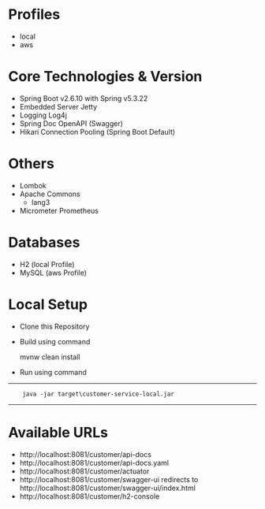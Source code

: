 Profiles
========
- local
- aws

Core Technologies & Version
===========================
- Spring Boot v2.6.10 with Spring v5.3.22
- Embedded Server Jetty
- Logging Log4j
- Spring Doc OpenAPI (Swagger)
- Hikari Connection Pooling (Spring Boot Default)

# Others
- Lombok
- Apache Commons
	- lang3
- Micrometer Prometheus

# Databases
- H2 (local Profile)
- MySQL (aws Profile)

# Local Setup
- Clone this Repository
- Build using command

	mvnw clean install

- Run using command
----
		java -jar target\customer-service-local.jar
----

# Available URLs
- http://localhost:8081/customer/api-docs
- http://localhost:8081/customer/api-docs.yaml
- http://localhost:8081/customer/actuator
- http://localhost:8081/customer/swagger-ui redirects to http://localhost:8081/customer/swagger-ui/index.html
- http://localhost:8081/customer/h2-console